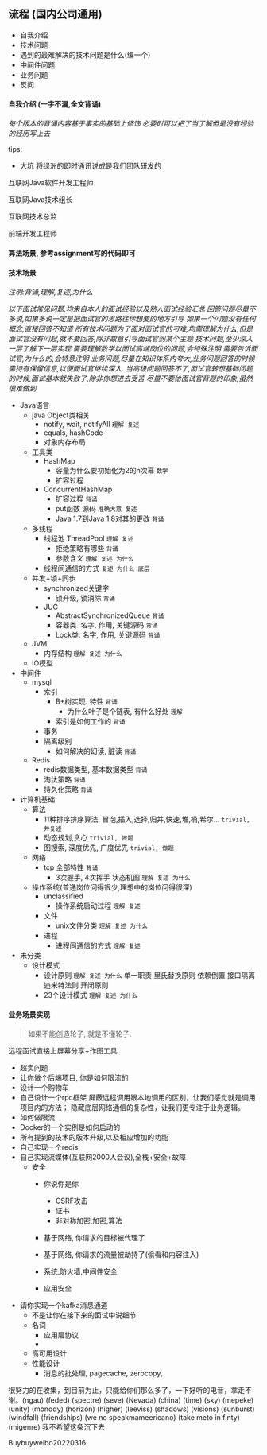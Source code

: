 ## 流程 (国内公司通用)
* 自我介绍
* 技术问题 
* 遇到的最难解决的技术问题是什么(编一个)
* 中间件问题
* 业务问题
* 反问

#### 自我介绍 (一字不漏,全文背诵)
*每个版本的背诵内容基于事实的基础上修饰*
*必要时可以把了当了解但是没有经验的经历写上去*

tips:
- 大坑 将绿洲的即时通讯说成是我们团队研发的

互联网Java软件开发工程师

互联网Java技术组长

互联网技术总监



前端开发工程师



#### 算法场景, 参考assignment写的代码即可

#### 技术场景
*注明:背诵,理解,复述,为什么*

*以下面试常见问题,均来自本人的面试经验以及熟人面试经验汇总*
*回答问题尽量不多说,如果多说一定是把面试官的思路往你想要的地方引导*
*如果一个问题没有任何概念,直接回答不知道*
*所有技术问题为了面对面试官的刁难,均需理解为什么,但是面试官没有问起,就不要回答,除非故意引导面试官到某个主题*
*技术问题,至少深入一层了解下一层实现*
*需要理解数学以面试高端岗位的问题,会特殊注明*
*需要告诉面试官,为什么的,会特意注明*
*业务问题,尽量在知识体系内夸大,业务问题回答的时候需持有保留信息,以便面试官继续深入.*
*当高级问题回答不了,面试官转想基础问题的时候,面试基本就失败了,除非你想进去受苦*
*尽量不要给面试官背题的印象,虽然很难做到*

* Java语言
    * java Object类相关
        - notify, wait, notifyAll `理解 复述`
        - equals, hashCode
        - 对象内存布局
    * 工具类
        * HashMap
            - 容量为什么要初始化为2的n次幂 `数学`
            - 扩容过程
        * ConcurrentHashMap
            - 扩容过程 `背诵`
            - put函数 源码 `准确大意 复述`
            - Java 1.7到Java 1.8对其的更改 `背诵`
    * 多线程
        * 线程池 ThreadPool `理解 复述`
            - 拒绝策略有哪些 `背诵`
            - 参数含义 `理解 复述 为什么`
        - 线程间通信的方式 `复述 为什么 底层`
    * 并发+锁+同步
        * synchronized关键字
            - 锁升级, 锁消除 `背诵`
        * JUC
            - AbstractSynchronizedQueue `背诵`
            - 容器类. 名字, 作用, 关键源码 `背诵`
            - Lock类. 名字, 作用, 关键源码 `背诵`
    * JVM
        * 内存结构 `理解 复述 为什么`
    * IO模型
* 中间件
    * mysql
        * 索引
            * B+树实现. 特性 `背诵`
                - 为什么叶子是个链表, 有什么好处 `理解`
            - 索引是如何工作的 `背诵`
        * 事务
        * 隔离级别
            - 如何解决的幻读, 脏读  `背诵`
    * Redis
        - redis数据类型, 基本数据类型  `背诵`
        - 淘汰策略  `背诵`
        - 持久化策略  `背诵`
* 计算机基础
    * 算法
        - 11种排序排序算法. 冒泡,插入,选择,归并,快速,堆,桶,希尔... `trivial, 并复述`
        - 动态规划,贪心 `trivial, 做题`
        - 图搜索, 深度优先, 广度优先 `trivial, 做题`
    * 网络
        * tcp 全部特性 `背诵`
            - 3次握手, 4次挥手 状态机图 `理解 复述 为什么`
    * 操作系统(普通岗位问得很少,理想中的岗位问得很深)
        * unclassified
            - 操作系统启动过程 `理解 复述`
        * 文件
            - unix文件分类 `理解 复述 为什么`
        * 进程
            - 进程间通信的方式 `理解 复述`
* 未分类
    * 设计模式
        - 设计原则 `理解 复述 为什么`
          单一职责 里氏替换原则 依赖倒置 接口隔离 迪米特法则 开闭原则
        - 23个设计模式 `理解 复述 为什么`
#### 业务场景实现
> 如果不能创造轮子, 就是不懂轮子.

远程面试直接上屏幕分享+作图工具

* 超卖问题
* 让你做个后端项目, 你是如何限流的
* 设计一个购物车
* 自己设计一个rpc框架
    屏蔽远程调用跟本地调用的区别，让我们感觉就是调用项目内的方法；
    隐藏底层网络通信的复杂性，让我们更专注于业务逻辑。
* 如何做限流
* Docker的一个实例是如何启动的
* 所有提到的技术的版本升级,以及相应增加的功能
* 自己实现一个redis
* 自己实现流媒体(互联网2000人会议),全栈+安全+故障
    * 安全
        * 你说你是你
            - CSRF攻击
            - 证书
            - 非对称加密,加密,算法
            
        * 基于网络, 你请求的目标被代理了
        * 基于网络, 你请求的流量被劫持了(偷看和内容注入)
        * 系统,防火墙,中间件安全
        * 应用安全
* 请你实现一个kafka消息通道
    * 不是让你在接下来的面试中说细节
    * 名词
      - 应用层协议
      - 
    * 高可用设计
    * 性能设计
        - 消息的批处理, pagecache, zerocopy,
    



很努力的在收集，到目前为止，只能给你们那么多了，一下好听的电音，拿走不谢。(ngau) (feded) (spectre) (seve) (Nevada) (china) (time) (sky) (mepeke) (unity) (monody) (horizon) (higher) (leeviss) (shadows) (visions) (sunburst) (windfall) (friendships) (we no speakmameericano) (take meto in finty) (migenre) 我不希望这条沉下去


Buybuyweibo20220316